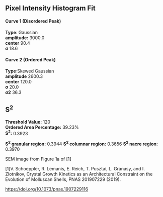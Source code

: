 ## Pixel Intensity Histogram Fit

#### Curve 1 (Disordered Peak)
**Type**: Gaussian\
**amplitude:** 3000.0\
**center** 90.4\
**σ** 18.6


#### Curve 2 (Ordered Peak)
**Type**:Skewed Gaussian\
**amplitude** 2600.3\
**center** 120.0\
**σ** 20.0\
**σ2** 36.3


## S<sup>2</sup>
**Threshold Value:** 120\
**Ordered Area Percentage:** 39.23%\
**S<sup>2</sup>:** 0.3923



**S<sup>2</sup> granular region:** 0.3944
**S<sup>2</sup> columnar region:**  0.3656
**S<sup>2</sup> nacre region:** 0.3970



SEM image from Figure 1a of [1]

[1]V. Schoeppler, R. Lemanis, E. Reich, T. Pusztai, L. Gránásy, and I. Zlotnikov, Crystal Growth Kinetics as an Architectural Constraint on the Evolution of Molluscan Shells, PNAS 201907229 (2019).

https://doi.org/10.1073/pnas.1907229116